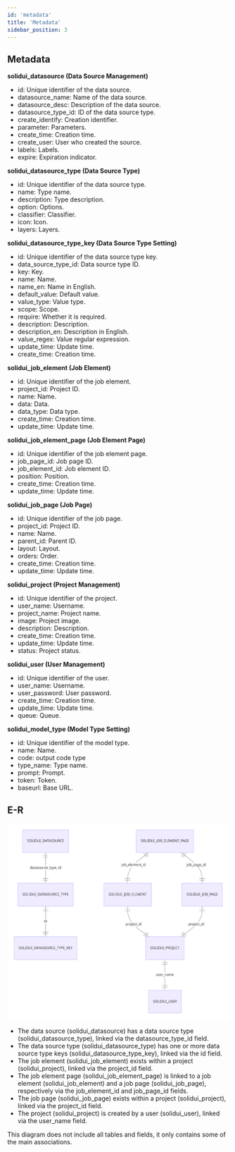```yaml
---
id: 'metadata'
title: 'Metadata'
sidebar_position: 3
---
```


## Metadata

**solidui_datasource (Data Source Management)**

- id: Unique identifier of the data source.
- datasource_name: Name of the data source.
- datasource_desc: Description of the data source.
- datasource_type_id: ID of the data source type.
- create_identify: Creation identifier.
- parameter: Parameters.
- create_time: Creation time.
- create_user: User who created the source.
- labels: Labels.
- expire: Expiration indicator.

**solidui_datasource_type (Data Source Type)**

- id: Unique identifier of the data source type.
- name: Type name.
- description: Type description.
- option: Options.
- classifier: Classifier.
- icon: Icon.
- layers: Layers.

**solidui_datasource_type_key (Data Source Type Setting)**

- id: Unique identifier of the data source type key.
- data_source_type_id: Data source type ID.
- key: Key.
- name: Name.
- name_en: Name in English.
- default_value: Default value.
- value_type: Value type.
- scope: Scope.
- require: Whether it is required.
- description: Description.
- description_en: Description in English.
- value_regex: Value regular expression.
- update_time: Update time.
- create_time: Creation time.

**solidui_job_element (Job Element)**

- id: Unique identifier of the job element.
- project_id: Project ID.
- name: Name.
- data: Data.
- data_type: Data type.
- create_time: Creation time.
- update_time: Update time.

**solidui_job_element_page (Job Element Page)**

- id: Unique identifier of the job element page.
- job_page_id: Job page ID.
- job_element_id: Job element ID.
- position: Position.
- create_time: Creation time.
- update_time: Update time.

**solidui_job_page (Job Page)**

- id: Unique identifier of the job page.
- project_id: Project ID.
- name: Name.
- parent_id: Parent ID.
- layout: Layout.
- orders: Order.
- create_time: Creation time.
- update_time: Update time.

**solidui_project (Project Management)**

- id: Unique identifier of the project.
- user_name: Username.
- project_name: Project name.
- image: Project image.
- description: Description.
- create_time: Creation time.
- update_time: Update time.
- status: Project status.

**solidui_user (User Management)**

- id: Unique identifier of the user.
- user_name: Username.
- user_password: User password.
- create_time: Creation time.
- update_time: Update time.
- queue: Queue.

**solidui_model_type (Model Type Setting)**

- id: Unique identifier of the model type.
- name: Name.
- code: output code type
- type_name: Type name.
- prompt: Prompt.
- token: Token.
- baseurl: Base URL.

## E-R

![metadata](/image/metadata.png)

* The data source (solidui_datasource) has a data source type (solidui_datasource_type), linked via the datasource_type_id field.
* The data source type (solidui_datasource_type) has one or more data source type keys (solidui_datasource_type_key), linked via the id field.
* The job element (solidui_job_element) exists within a project (solidui_project), linked via the project_id field.
* The job element page (solidui_job_element_page) is linked to a job element (solidui_job_element) and a job page (solidui_job_page), respectively via the job_element_id and job_page_id fields.
* The job page (solidui_job_page) exists within a project (solidui_project), linked via the project_id field.
* The project (solidui_project) is created by a user (solidui_user), linked via the user_name field.

This diagram does not include all tables and fields, it only contains some of the main associations.
